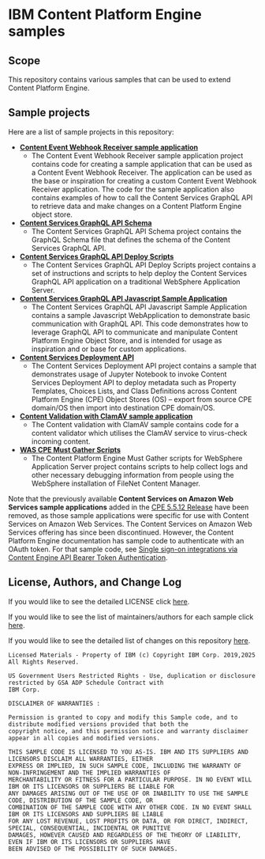 # IBM Content Platform Engine samples

## Scope

This repository contains various samples that can be used to extend Content Platform Engine.

## Sample projects
Here are a list of sample projects in this repository:
  - [**Content Event Webhook Receiver sample application**](ContentEventWebhookReceiver)
    - The Content Event Webhook Receiver sample application project contains code for creating a sample application that can be used as a Content Event Webhook Receiver. The application can be used as the base or inspiration for creating a custom Content Event Webhook Receiver application. The code for the sample application also contains examples of how to call the Content Services GraphQL API to retrieve data and make changes on a Content Platform Engine object store.
  - [**Content Services GraphQL API Schema**](CS-GraphQL-Schema)
      - The Content Services GraphQL API Schema project contains the GraphQL Schema file that defines the schema of the Content Services GraphQL API.
  - [**Content Services GraphQL API Deploy Scripts**](CSGraphQLAPIDeployScripts/websphere)
    - The Content Services GraphQL API Deploy Scripts project contains a set of instructions and scripts to help deploy the Content Services GraphQL API application on a traditional WebSphere Application Server.
  - [**Content Services GraphQL API Javascript Sample Application**](CS-GraphQL-javascript-samples)
    - The Content Services GraphQL API Javascript Sample Application contains a sample Javascript WebApplication to demonstrate basic communication with GraphQL API. This code demonstrates how to leverage GraphQL API to communicate and manipulate Content Platform Engine Object Store, and is intended for usage as inspiration and or base for custom applications.
  - [**Content Services Deployment API**](CS-Deployment-API)
    - The Content Services Deployment API project contains a sample that demonstrates usage of Jupyter Notebook to invoke Content Services Deployment API to deploy metadata such as Property Templates, Choices Lists, and Class Definitions across Content Platform Engine (CPE) Object Stores (OS) – export from source CPE domain/OS then import into destination CPE domain/OS.
  - [**Content Validation with ClamAV sample application**](ClamAVContentValidator)
    - The Content validation with ClamAV sample contains code for a content validator which utilises the ClamAV service to virus-check incoming content.
  - [**WAS CPE Must Gather Scripts**](MustGather)
    - The Content Platform Engine Must Gather scripts for WebSphere Application Server project contains scripts to help collect logs and other necessary debugging information from people using the WebSphere installation of FileNet Content Manager.
    
Note that the previously available **Content Services on Amazon Web Services sample applications** added in the [CPE 5.5.12 Release](https://github.com/ibm-ecm/ibm-content-platform-engine-samples/releases/tag/v5.5.12.0) have been removed, as those sample applications were specific for use with Content Services on Amazon Web Services.  The Content Services on Amazon Web Services offering has since been discontinued. However, the Content Platform Engine documentation has sample code to authenticate with an OAuth token. For that sample code, see [Single sign-on integrations via Content Engine API Bearer Token Authentication](https://www.ibm.com/docs/en/filenet-p8-platform/5.6.0?topic=authentication-single-sign-integrations-via-content-engine-api-bearer-token).

## License, Authors, and Change Log

If you would like to see the detailed LICENSE click [here](LICENSE).

If you would like to see the list of maintainers/authors for each sample click [here](MAINTAINERS.md).

If you would like to see the detailed list of changes on this repository [here](CHANGELOG.md).

```text
Licensed Materials - Property of IBM (c) Copyright IBM Corp. 2019,2025 All Rights Reserved.

US Government Users Restricted Rights - Use, duplication or disclosure restricted by GSA ADP Schedule Contract with
IBM Corp.

DISCLAIMER OF WARRANTIES :

Permission is granted to copy and modify this Sample code, and to distribute modified versions provided that both the
copyright notice, and this permission notice and warranty disclaimer appear in all copies and modified versions.

THIS SAMPLE CODE IS LICENSED TO YOU AS-IS. IBM AND ITS SUPPLIERS AND LICENSORS DISCLAIM ALL WARRANTIES, EITHER
EXPRESS OR IMPLIED, IN SUCH SAMPLE CODE, INCLUDING THE WARRANTY OF NON-INFRINGEMENT AND THE IMPLIED WARRANTIES OF
MERCHANTABILITY OR FITNESS FOR A PARTICULAR PURPOSE. IN NO EVENT WILL IBM OR ITS LICENSORS OR SUPPLIERS BE LIABLE FOR
ANY DAMAGES ARISING OUT OF THE USE OF OR INABILITY TO USE THE SAMPLE CODE, DISTRIBUTION OF THE SAMPLE CODE, OR
COMBINATION OF THE SAMPLE CODE WITH ANY OTHER CODE. IN NO EVENT SHALL IBM OR ITS LICENSORS AND SUPPLIERS BE LIABLE
FOR ANY LOST REVENUE, LOST PROFITS OR DATA, OR FOR DIRECT, INDIRECT, SPECIAL, CONSEQUENTIAL, INCIDENTAL OR PUNITIVE
DAMAGES, HOWEVER CAUSED AND REGARDLESS OF THE THEORY OF LIABILITY, EVEN IF IBM OR ITS LICENSORS OR SUPPLIERS HAVE
BEEN ADVISED OF THE POSSIBILITY OF SUCH DAMAGES.
```
